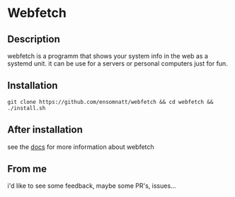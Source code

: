 # Webfetch

## Description

webfetch is a programm that shows your system info in the web as a systemd unit.
it can be use for a servers or personal computers just for fun.

## Installation

```
git clone https://github.com/ensomnatt/webfetch && cd webfetch && ./install.sh
```

## After installation

see the [docs](https://github.com/ensomnatt/webfetch/blob/master/docs/DOCS.md)
for more information about webfetch

## From me 

i'd like to see some feedback, maybe some PR's, issues...
